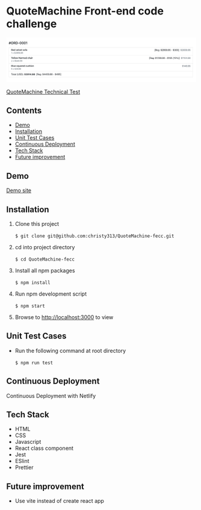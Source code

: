 # QuoteMachine Front-end code challenge

![](./public/images/overview.png)

[QuoteMachine Technical Test](https://bitbucket.org/atelier35/golang-react-test/src/master/)

## Contents

- [Demo](#demo)
- [Installation](#installation)
- [Unit Test Cases](#unit-test-cases)
- [Continuous Deployment](#continuous-deployment)
- [Tech Stack](#tech-stack)
- [Future improvement](#future-improvement)

## Demo

[Demo site](https://quotemachinefecc.netlify.app/)

## Installation

1. Clone this project

    `$ git clone git@github.com:christy313/QuoteMachine-fecc.git`

2. cd into project directory

    `$ cd QuoteMachine-fecc`

3. Install all npm packages

    `$ npm install`

4. Run npm development script

    `$ npm start`

5. Browse to [http://localhost:3000](http://localhost:3000) to view

## Unit Test Cases

- Run the following command at root directory

    `$ npm run test`

## Continuous Deployment

Continuous Deployment with Netlify

## Tech Stack

- HTML
- CSS
- Javascript
- React class component
- Jest
- ESlint
- Prettier

## Future improvement

- Use vite instead of create react app
